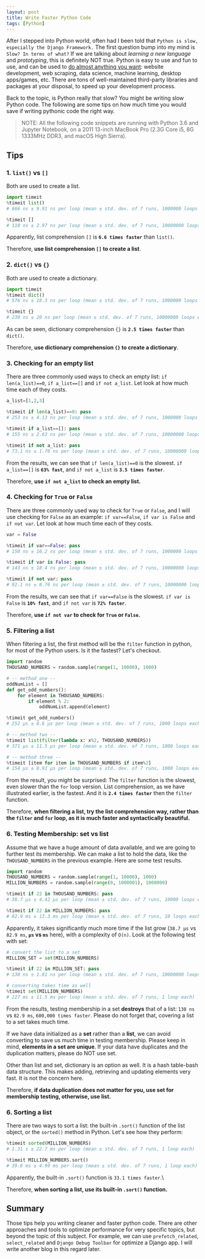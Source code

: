 ```yaml
---
layout: post
title: Write Faster Python Code
tags: [Python]
---
```


After I stepped into Python world, often had I been told that `Python is slow, especially the Django Framework.` The first question bump into my mind is `Slow? In terms of what?` If we are talking about _learning a new language_ and _prototyping_, this is definitely NOT true. Python is easy to use and fun to use, and can be used to [do almost anything you want](https://www.python.org/about/apps/): website development, web scraping, data science, machine learning, desktop apps/games, etc. There are tons of well-maintained third-party libraries and packages at your disposal, to speed up your development process.

Back to the topic, is Python really that slow? You might be writing slow Python code. The following are some tips on how much time you would save if writing pythonic code the right way.

> NOTE: All the following code snippets are running with Python 3.6 and Jupyter Notebook, on a 2011 13-inch MacBook Pro (2.3G Core i5, 8G 1333MHz DDR3, and macOS High Sierra).

## Tips

### 1. `list()` vs `[]`

Both are used to create a list.

```python
import timeit
%timeit list()
# 666 ns ± 9.91 ns per loop (mean ± std. dev. of 7 runs, 1000000 loops each)

%timeit []
# 110 ns ± 2.97 ns per loop (mean ± std. dev. of 7 runs, 10000000 loops each)
```

Apparently, list comprehension `[]` is **`6.6 times faster`** than `list()`.

Therefore, **use list comprehension `[]` to create a list**.

### 2. `dict()` vs `{}`

Both are used to create a dictionary.

```python
import timeit
%timeit dict()
# 576 ns ± 18.3 ns per loop (mean ± std. dev. of 7 runs, 1000000 loops each)

%timeit {}
# 230 ns ± 20 ns per loop (mean ± std. dev. of 7 runs, 10000000 loops each)
```

As can be seen, dictionary comprehension `{}` is **`2.5 times faster`** than `dict()`.

Therefore, **use dictionary comprehension `{}` to create a dictionary**.

### 3. Checking for an empty list

There are three commonly used ways to check an empty list: `if len(a_list)==0`, `if a_list==[]` and `if not a_list`. Let look at how much time each of they costs.

```python
a_list=[1,2,3]

%timeit if len(a_list)==0: pass
# 253 ns ± 4.13 ns per loop (mean ± std. dev. of 7 runs, 1000000 loops each)

%timeit if a_list==[]: pass
# 155 ns ± 2.63 ns per loop (mean ± std. dev. of 7 runs, 10000000 loops each)

%timeit if not a_list: pass
# 73.1 ns ± 1.78 ns per loop (mean ± std. dev. of 7 runs, 10000000 loops each)
```

From the results, we can see that `if len(a_list)==0` is the slowest. `if a_list==[]` is **`63% fast`**, and `if not a_list` is **`3.5 times faster`**.

Therefore, **use `if not a_list` to check an empty list.**

### 4. Checking for `True` or `False`

There are three commonly used way to check for `True` or `False`, and I will use checking for `False` as an example: `if var==False`, `if var is False` and `if not var`. Let look at how much time each of they costs.

```python
var = False

%timeit if var==False: pass
# 158 ns ± 16.2 ns per loop (mean ± std. dev. of 7 runs, 1000000 loops each)

%timeit if var is False: pass
# 143 ns ± 18.4 ns per loop (mean ± std. dev. of 7 runs, 10000000 loops each)

%timeit if not var: pass
# 92.1 ns ± 8.76 ns per loop (mean ± std. dev. of 7 runs, 10000000 loops each)
```

From the results, we can see that `if var==False` is the slowest. `if var is False` is **`10% fast`**, and `if not var` is **`72% faster`**.

Therefore, **use `if not var` to check for `True` or `False`.**

### 5. Filtering a list

When filtering a list, the first method will be the `filter` function in python, for most of the Python users. Is it the fastest? Let's checkout.

```python
import random
THOUSAND_NUMBERS = random.sample(range(1, 10000), 1000)

# -- method one --
oddNumList = []
def get_odd_numbers():
    for element in THOUSAND_NUMBERS:
        if element % 2:
            oddNumList.append(element)

%timeit get_odd_numbers()
# 252 µs ± 8.6 µs per loop (mean ± std. dev. of 7 runs, 1000 loops each)

# -- method two --
%timeit list(filter(lambda x: x%2, THOUSAND_NUMBERS))
# 371 µs ± 11.5 µs per loop (mean ± std. dev. of 7 runs, 1000 loops each)

# -- method three --
%timeit [item for item in THOUSAND_NUMBERS if item%2]
# 154 µs ± 8.91 µs per loop (mean ± std. dev. of 7 runs, 1000 loops each)
```

From the result, you might be surprised: The `filter` function is the slowest, even slower than the `for` loop version. List comprehension, as we have illustrated earlier, is the fastest. And it is **`2.4 times faster`** then the `filter` function.

Therefore, **when filtering a list, try the list comprehension way, rather than the `filter` and `for` loop, as it is much faster and syntactically beautiful.**

### 6. Testing Membership: set vs list

Assume that we have a huge amount of data available, and we are going to further test its membership. We can make a list to hold the data, like the `THOUSAND_NUMBERS` in the previous example. Here are some test results.

```python
import random
THOUSAND_NUMBERS = random.sample(range(1, 10000), 1000)
MILLION_NUMBERS = random.sample(range(0, 1000001), 1000000)

%timeit if 22 in THOUSAND_NUMBERS: pass
# 38.7 µs ± 4.42 µs per loop (mean ± std. dev. of 7 runs, 10000 loops each)

%timeit if 22 in MILLION_NUMBERS: pass
# 82.9 ms ± 13.3 ms per loop (mean ± std. dev. of 7 runs, 10 loops each)
```

Apparently, it takes significantly much more time if the list grow (`38.7 µs` vs `82.9 ms`, **`µs` vs `ms`** here), with a complexity of `O(n)`. Look at the following test with set:

```python
# convert the list to a set
MILLION_SET = set(MILLION_NUMBERS)

%timeit if 22 in MILLION_SET: pass
# 138 ns ± 1.81 ns per loop (mean ± std. dev. of 7 runs, 10000000 loops each)

# converting takes time as well
%timeit set(MILLION_NUMBERS)
# 227 ms ± 11.5 ms per loop (mean ± std. dev. of 7 runs, 1 loop each)
```

From the results, testing membership in a set **destroys** that of a list: `138 ns` vs `82.9 ms`, `600,000 times faster`. Please do not forget that, covering a list to a set takes much time.

If we have data initialized as a **set** rather than a **list**, we can avoid converting to save us much time in testing membership. Please keep in mind, **elements in a set are unique**. If your data have duplicates and the duplication matters, please do NOT use set.

Other than list and set, dictionary is an option as well. It is a hash table-bash data structure. This makes adding, retrieving and updating elements very fast. It is not the concern here.

Therefore, **if data duplication does not matter for you, use set for membership testing, otherwise, use list.**

### 6. Sorting a list

There are two ways to sort a list: the built-in `.sort()` function of the list object, or the `sorted()` method in Python. Let's see how they perform:

```python
%timeit sorted(MILLION_NUMBERS)
# 1.31 s ± 22.7 ms per loop (mean ± std. dev. of 7 runs, 1 loop each)

%timeit MILLION_NUMBERS.sort()
# 39.6 ms ± 4.99 ms per loop (mean ± std. dev. of 7 runs, 1 loop each)
```

Apparently, the built-in `.sort()` function is `33.1 times faster`.\

Therefore, **when sorting a list, use its built-in `.sort()` function.**

## Summary

Those tips help you writing cleaner and faster python code. There are other approaches and tools to optimize performance for very specific topics, but beyond the topic of this subject. For example, we can use `prefetch_related`, `select_related` and `Django Debug Toolbar` for optimize a Django app. I will write another blog in this regard later.
